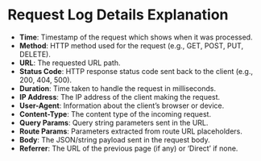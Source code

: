 # Request Log Details Explanation

- **Time**: Timestamp of the request which shows when it was processed.
- **Method**: HTTP method used for the request (e.g., GET, POST, PUT, DELETE).
- **URL**: The requested URL path.
- **Status Code**: HTTP response status code sent back to the client (e.g., 200, 404, 500).
- **Duration**: Time taken to handle the request in milliseconds.
- **IP Address**: The IP address of the client making the request.
- **User-Agent**: Information about the client’s browser or device.
- **Content-Type**: The content type of the incoming request.
- **Query Params**: Query string parameters sent in the URL.
- **Route Params**: Parameters extracted from route URL placeholders.
- **Body**: The JSON/string payload sent in the request body.
- **Referrer**: The URL of the previous page (if any) or ‘Direct’ if none.
